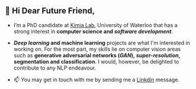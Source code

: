 ## 👋 Hi Dear Future Friend,

- I’m a PhD candidate  at [Kimia Lab](https://kimialab.uwaterloo.ca/kimia/), University of Waterloo that has a strong interest in **computer science and _software development_**.

- **_Deep learning_ and machine learning** projects are what I'm interested in working on. For the most part, my skills lie on computer vision areas such as **generative adversarial networks (_GAN_), _super-resolution_, segmentation and classification**. I would, however, be delighted to contribute to any NLP endeavour.
- 📫 You may get in touch with me by sending me a [Linkdin](https://www.linkedin.com/in/mafshari/) message.

<!---
m-afshari/m-afshari is a ✨ special ✨ repository because its `README.md` (this file) appears on your GitHub profile.
You can click the Preview link to take a look at your changes.
--->
